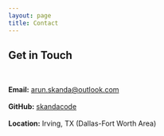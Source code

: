 ```yaml
---
layout: page
title: Contact
---
```


## **Get in Touch**


<br>

**Email:** [arun.skanda@outlook.com](mailto:arun.skanda@outlook.com)  
<br>
**GitHub:** [skandacode](https://github.com/skandacode)  
<br>
**Location:** Irving, TX (Dallas-Fort Worth Area)

